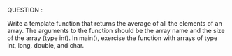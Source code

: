 QUESTION :

Write a template function that returns the average of all the elements of an array. The arguments to the function should be the array name and the size of the array (type int). In main(), exercise the function with arrays of type int, long, double, and char.